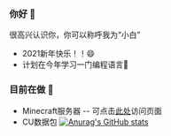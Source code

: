 ### 你好 👋
很高兴认识你，你可以称呼我为“小白”
 - 2021新年快乐！！😄
 - 计划在今年学习一门编程语言🌱
### 目前在做 🔭
 - Minecraft服务器
 -- 可点击[此处](https://skeletoncold.github.io/server/)访问页面
 - CU数据包
[![Anurag's GitHub stats](https://github-readme-stats.vercel.app/api?username=SkeletonCold)](https://github.com/anuraghazra/github-readme-stats)
<!--
**SkeletonCold/SkeletonCold** is a ✨ _special_ ✨ repository because its `README.md` (this file) appears on your GitHub profile.

Here are some ideas to get you started:

- 🔭 I’m currently working on ...
- 🌱 I’m currently learning ...
- 👯 I’m looking to collaborate on ...
- 🤔 I’m looking for help with ...
- 💬 Ask me about ...
- 📫 How to reach me: ...
- 😄 Pronouns: ...
- ⚡ Fun fact: ...
-->
